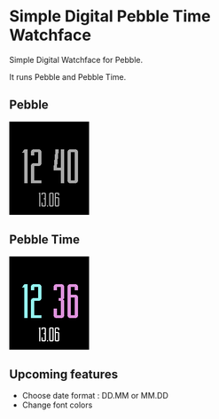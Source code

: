 # Simple Digital Pebble Time Watchface
Simple Digital Watchface for Pebble.

It runs Pebble and Pebble Time.

## Pebble
![](screenshots/aplite.png)

## Pebble Time
![](screenshots/basalt.png)

## Upcoming features
- Choose date format : DD.MM or MM.DD
- Change font colors
